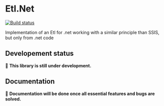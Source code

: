 # Etl.Net

[![Build status](https://ci.appveyor.com/api/projects/status/sqjh6f6cwadxfoou/branch/master?svg=true)](https://ci.appveyor.com/project/paillave/etl-net)

Implementation of an Etl for .net working with a similar principle than SSIS, but only from .net code

## Developement status

:construction: **This library is still under development.**

## Documentation

:construction: **Documentation will be done once all essential features and bugs are solved.**
